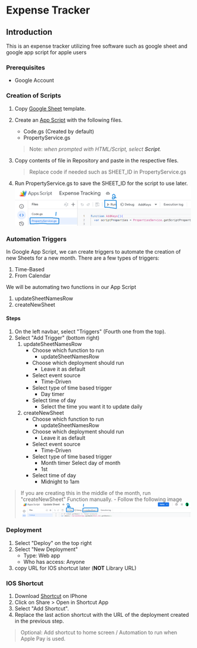 # Expense Tracker

## Introduction

This is an expense tracker utilizing free software such as google sheet and google app script for apple users

### Prerequisites

- Google Account

### Creation of Scripts

1. Copy [Google Sheet](https://docs.google.com/spreadsheets/d/1ubyK8wVEwTyb_m3H7Mx2PJsOFY4h2O8FcVruWHgczRc/edit?usp=sharing)  template.

2. Create an [App Script](https://script.google.com/home/projects/create) with the following files.
    - Code\.gs (Created by default)
    - PropertyService\.gs
    > Note: *when prompted with HTML/Script, select __Script__.*

3. Copy contents of file in Repository and paste in the respective files.
    > Replace code if needed such as SHEET_ID in PropertyService\.gs

4. Run PropertyService\.gs to save the SHEET_ID for the script to use later.
    ![alt text](./Images/image-1.png)

### Automation Triggers

In Google App Script, we can create triggers to automate the creation of new Sheets for a new month. There are a few types of triggers:

1. Time-Based
2. From Calendar

We will be automating two functions in our App Script

1. updateSheetNamesRow
2. createNewSheet

#### Steps

1. On the left navbar, select "Triggers" (Fourth one from the top).
2. Select "Add Trigger" (bottom right)
    1. updateSheetNamesRow
        - Choose which function to run
            - updateSheetNamesRow
        - Choose which deployment should run
            - Leave it as default
        - Select event source
            - Time-Driven
        - Select type of time based trigger
            - Day timer
        - Select time of day
            - Select the time you want it to update daily
    2. createNewSheet
        - Choose which function to run
            - updateSheetNamesRow
        - Choose which deployment should run
            - Leave it as default
        - Select event source
            - Time-Driven
        - Select type of time based trigger
            - Month timer
        Select day of month
            - 1st
        - Select time of day
            - Midnight to 1am

> If you are creating this in the middle of the month, run "createNewSheet" Function manually.
    - Follow the following image ![alt text](./Images/image.png)

### Deployment

1. Select "Deploy" on the top right
2. Select "New Deployment"
    - Type: Web app
    - Who has access: Anyone
3. copy URL for IOS shortcut later (__NOT__ Library URL)

### IOS Shortcut

1. Download [Shortcut]("ExpenseTracker.shortcut") on IPhone
2. Click on Share > Open in Shortcut App
3. Select "Add Shortcut".
4. Replace the last action shortcut with the URL of the deployment created in the previous step.

> Optional: Add shortcut to home screen / Automation to run when Apple Pay is used.
